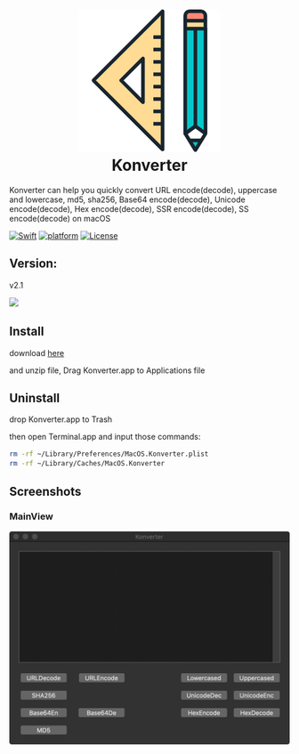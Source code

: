 <h1 align="center">
  <img src="https://github.com/paradiseduo/Konverter/blob/master/img/icon.png" alt="Konverter" width="256">
  <br>
  Konverter
  <br>
</h1>

Konverter can help you quickly convert URL encode(decode), uppercase and lowercase, md5, sha256, Base64 encode(decode), Unicode encode(decode), Hex encode(decode), SSR encode(decode), SS encode(decode) on macOS

[![Swift](https://img.shields.io/badge/swift-5.2-orange.svg)](https://swift.org/)
[![platform](https://img.shields.io/badge/platform-macOS-green.svg)](https://github.com/MobSF/Mobile-Security-Framework-MobSF/)
[![License](https://img.shields.io/:license-GPL--3.0--only-blue.svg)](https://www.gnu.org/licenses/gpl-3.0.html)

## Version:

v2.1

![](https://github.com/paradiseduo/URL/blob/master/img/version.png)



## Install
download [here](https://github.com/paradiseduo/Konverter/releases)

and unzip file, Drag Konverter.app to Applications file

## Uninstall
drop Konverter.app to Trash

then open Terminal.app and input those commands:
```bash
rm -rf ~/Library/Preferences/MacOS.Konverter.plist
rm -rf ~/Library/Caches/MacOS.Konverter
```

## Screenshots

### MainView
![](https://github.com/paradiseduo/Konverter/blob/master/img/main.png)
